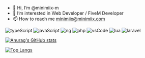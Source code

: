 - 👋 Hi, I’m @minimiix-m
- 👀 I’m interested in Web Developer / FiveM Developer
- 📫 How to reach me minimiix@minimiix.com

![typeScript](https://img.shields.io/badge/TypeScript-007ACC?style=for-the-badge&logo=typescript&logoColor=white)
![javaScript](https://img.shields.io/badge/JavaScript-323330?style=for-the-badge&logo=javascript&logoColor=F7DF1E)
![ng](https://img.shields.io/badge/Angular-DD0031?style=for-the-badge&logo=angular&logoColor=white)
![php](https://img.shields.io/badge/PHP-777BB4?style=for-the-badge&logo=php&logoColor=white)
![vsCode](https://img.shields.io/badge/Visual_Studio_Code-0078D4?style=for-the-badge&logo=visual%20studio%20code&logoColor=white)
![lua](https://img.shields.io/badge/LUA-50252A?style=for-the-badge&logo=lua&logoColor=61DAFB)
![laravel](https://img.shields.io/badge/laravel-20132A?style=for-the-badge&logo=laravel&logoColor=orange)



[![Anurag's GitHub stats](https://github-readme-stats.vercel.app/api?username=minimiix-m&theme=highcontrast)](https://github.com/prokittikun/minimiix-m)

[![Top Langs](https://github-readme-stats.vercel.app/api/top-langs/?username=minimiix-m&theme=highcontrast)](https://github.com/prokittikun/minimiix-m)
